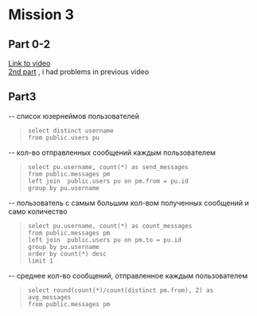 # Mission 3

## Part 0-2

[Link to video](https://disk.yandex.ru/d/-HoYzIdLXi5f8A) <br>
[2nd part](https://disk.yandex.ru/i/xNlw1_OjiprdpQ) , i had  problems in previous video

## Part3

-- список юзернеймов пользователей
>`select distinct username` <br>
>`from public.users pu`

-- кол-во отправленных сообщений каждым пользователем
>`select pu.username, count(*) as send_messages`<br>
>`from public.messages pm`<br>
>`left join  public.users pu on pm.from = pu.id`<br>
>`group by pu.username`

-- пользователь с самым большим кол-вом полученных сообщений и само количество
>`select pu.username, count(*) as count_messages`<br> 
>`from public.messages pm`<br>
>`left join  public.users pu on pm.to = pu.id`<br>
>`group by pu.username`<br>
>`order by count(*) desc`<br>
>`limit 1`

-- среднее кол-во сообщений, отправленное каждым пользователем
>`select round(count(*)/count(distinct pm.from), 2) as avg_messages`<br>
>`from public.messages pm`
